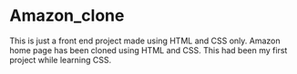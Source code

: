# Amazon_clone
This is just a front end project made using HTML and CSS only. Amazon home page has been cloned using HTML and CSS. This had been my first project while learning CSS.
